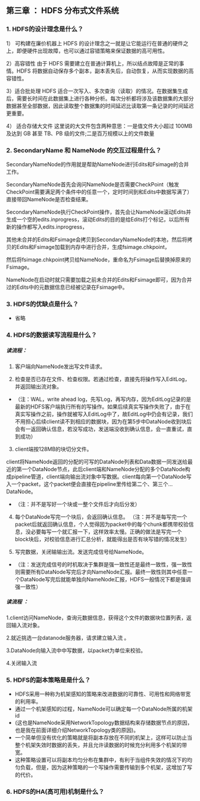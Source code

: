 第三章 ： HDFS 分布式文件系统
--

### 1. HDFS的设计理念是什么？
  
1） 可构建在廉价机器上
HDFS 的设计理念之一就是让它能运行在普通的硬件之上，即便硬件出现故障，也可以通过容错策略来保证数据的高可用性。

2）高容错性
由于 HDFS 需要建立在普通计算机上，所以结点故障是正常的事情。HDFS 将数据自动保存多个副本，副本丢失后，自动恢复，从而实现数据的高容错性。

3）适合批处理
HDFS 适合一次写入、多次查询（读取）的情况。在数据集生成后，需要长时间在此数据集上进行各种分析。每次分析都将涉及该数据集的大部分数据甚至全部数据，因此读取整个数据集的时间延迟比读取第一条记录的时间延迟更重要。

4） 适合存储大文件
这里说的大文件包含两种意思：一是值文件大小超过 100MB 及达到 GB 甚至 TB、PB 级的文件;二是百万规模以上的文件数量


###  2. SecondaryName 和 NameNode 的交互过程是什么？

SecondaryNameNode的作用就是帮助NameNode进行Edits和Fsimage的合并工作。

SecondaryNameNode首先会询问NameNode是否需要CheckPoint（触发CheckPoint需要满足两个条件中的任意一个，定时时间到和Edits中数据写满了）
直接带回NameNode是否检查结果。

SecondaryNameNode执行CheckPoint操作，首先会让NameNode滚动Edits并生成一个空的edits.inprogress，滚动Edits的目的是给Edits打个标记，以后所有新的操作都写入edits.inprogress，

其他未合并的Edits和Fsimage会拷贝到SecondaryNameNode的本地，然后将拷贝的Edits和Fsimage加载到内存中进行合并，生成fsimage.chkpoint，

然后将fsimage.chkpoint拷贝给NameNode，重命名为Fsimage后替换掉原来的Fsimage。

NameNode在启动时就只需要加载之前未合并的Edits和Fsimage即可，因为合并过的Edits中的元数据信息已经被记录在Fsimage中。


###  3. HDFS的优缺点是什么？

- 省略

 ###  4. HDFS的数据读写流程是什么？

 ##### 读流程：
1. 客户端向NameNode发出写文件请求。

2. 检查是否已存在文件、检查权限。若通过检查，直接先将操作写入EditLog，并返回输出流对象。
- （注：WAL，write ahead log，先写Log，再写内存，因为EditLog记录的是最新的HDFS客户端执行所有的写操作。如果后续真实写操作失败了，由于在真实写操作之前，操作就被写入EditLog中了，故EditLog中仍会有记录，我们不用担心后续client读不到相应的数据块，因为在第5步中DataNode收到块后会有一返回确认信息，若没写成功，发送端没收到确认信息，会一直重试，直到成功）

3. client端按128MB的块切分文件。

client将NameNode返回的分配的可写的DataNode列表和Data数据一同发送给最近的第一个DataNode节点，此后client端和NameNode分配的多个DataNode构成pipeline管道，client端向输出流对象中写数据。client每向第一个DataNode写入一个packet，这个packet便会直接在pipeline里传给第二个、第三个…DataNode。
- （注：并不是写好一个块或一整个文件后才向后分发）

4. 每个DataNode写完一个块后，会返回确认信息。
（注：并不是每写完一个packet后就返回确认信息，个人觉得因为packet中的每个chunk都携带校验信息，没必要每写一个就汇报一下，这样效率太慢。正确的做法是写完一个block块后，对校验信息进行汇总分析，就能得出是否有块写错的情况发生）

5. 写完数据，关闭输输出流。发送完成信号给NameNode。

- （注：发送完成信号的时机取决于集群是强一致性还是最终一致性，强一致性则需要所有DataNode写完后才向NameNode汇报。最终一致性则其中任意一个DataNode写完后就能单独向NameNode汇报，HDFS一般情况下都是强调强一致性）

##### 读流程 ：

1.client访问NameNode，查询元数据信息，获得这个文件的数据块位置列表，返回输入流对象。
   
2.就近挑选一台datanode服务器，请求建立输入流 。
   
3.DataNode向输入流中中写数据，以packet为单位来校验。
  
4.关闭输入流



 ###  5. HDFS的副本策略是是什么？

- HDFS采用一种称为机架感知的策略来改进数据的可靠性、可用性和网络带宽的利用率。
- 通过一个机架感知的过程，NameNode可以确定每一个DataNode所属的机架id
- (这也是NameNode采用NetworkTopology数据结构来存储数据节点的原因，也是我在前面详细介绍NetworkTopology类的原因)。
- 一个简单但没有优化的策略就是将副本存放在不同的机架上，这样可以防止当整个机架失效时数据的丢失，并且允许读数据的时候充分利用多个机架的带宽。
- 这种策略设置可以将副本均匀分布在集群中，有利于当组件失效的情况下的均匀负载，但是，因为这种策略的一个写操作需要传输到多个机架，这增加了写的代价。
 
 
 ### 6. HDFS的HA(高可用)机制是什么？



